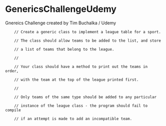 # GenericsChallengeUdemy
Gnereics Challenge created by Tim Buchalka / Udemy

        // Create a generic class to implement a league table for a sport.
        
        // The class should allow teams to be added to the list, and store
        
        // a list of teams that belong to the league.
        
        //
        
        // Your class should have a method to print out the teams in order,
        
        // with the team at the top of the league printed first.
        
        //
        
        // Only teams of the same type should be added to any particular
        
        // instance of the league class - the program should fail to compile
        
        // if an attempt is made to add an incompatible team.
